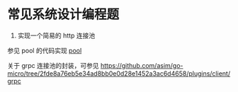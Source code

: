 # 常见系统设计编程题

1. 实现一个简易的 http 连接池

参见 pool 的代码实现 [pool](code-design/pool)

关于 grpc 连接池的封装，可参见 https://github.com/asim/go-micro/tree/2fde8a76eb5e34ad8bb0e0d28e1452a3ac6d4658/plugins/client/grpc

